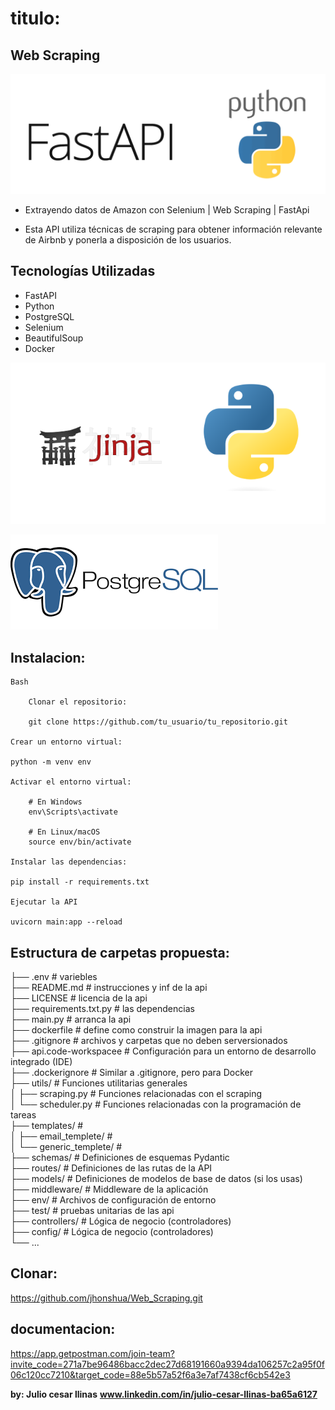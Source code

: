 #  titulo: 
## Web Scraping

![Texto alternativo](assets/fastApi.png)

* Extrayendo datos de Amazon con Selenium | Web Scraping | FastApi

* Esta API utiliza técnicas de scraping para obtener información relevante de Airbnb y ponerla a disposición de los usuarios.

## Tecnologías Utilizadas
* FastAPI
* Python
* PostgreSQL
* Selenium
* BeautifulSoup
* Docker

![Texto alternativo](assets/jinja2.png)

![Texto alternativo](assets/postgre.png)

## Instalacion:

    Bash

        Clonar el repositorio:

        git clone https://github.com/tu_usuario/tu_repositorio.git

    Crear un entorno virtual:

    python -m venv env

    Activar el entorno virtual:
    
        # En Windows
        env\Scripts\activate

        # En Linux/macOS
        source env/bin/activate

    Instalar las dependencias:

    pip install -r requirements.txt

    Ejecutar la API

    uvicorn main:app --reload

## Estructura de carpetas propuesta:    


├── .env                # variebles           
├── README.md           # instrucciones y inf de la api                                          
├── LICENSE             # licencia de la api                                           
├── requirements.txt.py # las dependencias                     
├── main.py             # arranca la api                                                           
├── dockerfile          # define como construir la imagen para la api        
├── .gitignore          # archivos y carpetas que no deben serversionados           
├── api.code-workspacee # Configuración para un entorno de desarrollo integrado (IDE)         
├── .dockerignore       # Similar a .gitignore, pero para Docker          
├── utils/              # Funciones utilitarias generales           
│   ├── scraping.py     # Funciones relacionadas con el scraping       
│   └── scheduler.py    # Funciones relacionadas con la programación de tareas      
├── templates/          #        
│   ├── email_templete/ #           
│   └── generic_templete/   #        
├── schemas/       # Definiciones de esquemas Pydantic       
├── routes/        # Definiciones de las rutas de la API         
├── models/        # Definiciones de modelos de base de datos (si los usas)         
├── middleware/    # Middleware de la aplicación            
├── env/           # Archivos de configuración de entorno         
├── test/          # pruebas unitarias de las api           
├── controllers/   # Lógica de negocio (controladores)        
├── config/         # Lógica de negocio (controladores)            
└── ...                 


## Clonar:

https://github.com/jhonshua/Web_Scraping.git

## documentacion:

https://app.getpostman.com/join-team?invite_code=271a7be96486bacc2dec27d68191660a9394da106257c2a95f0f06c120cc7210&target_code=88e5b57a52f6a3e7af7438cf6cb542e3


**by: Julio cesar llinas**
**www.linkedin.com/in/julio-cesar-llinas-ba65a6127**


